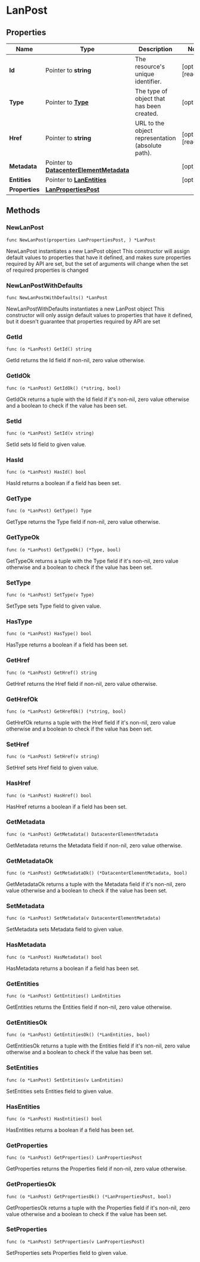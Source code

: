 # LanPost

## Properties

|Name | Type | Description | Notes|
|------------ | ------------- | ------------- | -------------|
|**Id** | Pointer to **string** | The resource&#39;s unique identifier. | [optional] [readonly] |
|**Type** | Pointer to [**Type**](Type.md) | The type of object that has been created. | [optional] |
|**Href** | Pointer to **string** | URL to the object representation (absolute path). | [optional] [readonly] |
|**Metadata** | Pointer to [**DatacenterElementMetadata**](DatacenterElementMetadata.md) |  | [optional] |
|**Entities** | Pointer to [**LanEntities**](LanEntities.md) |  | [optional] |
|**Properties** | [**LanPropertiesPost**](LanPropertiesPost.md) |  | |

## Methods

### NewLanPost

`func NewLanPost(properties LanPropertiesPost, ) *LanPost`

NewLanPost instantiates a new LanPost object
This constructor will assign default values to properties that have it defined,
and makes sure properties required by API are set, but the set of arguments
will change when the set of required properties is changed

### NewLanPostWithDefaults

`func NewLanPostWithDefaults() *LanPost`

NewLanPostWithDefaults instantiates a new LanPost object
This constructor will only assign default values to properties that have it defined,
but it doesn't guarantee that properties required by API are set

### GetId

`func (o *LanPost) GetId() string`

GetId returns the Id field if non-nil, zero value otherwise.

### GetIdOk

`func (o *LanPost) GetIdOk() (*string, bool)`

GetIdOk returns a tuple with the Id field if it's non-nil, zero value otherwise
and a boolean to check if the value has been set.

### SetId

`func (o *LanPost) SetId(v string)`

SetId sets Id field to given value.

### HasId

`func (o *LanPost) HasId() bool`

HasId returns a boolean if a field has been set.

### GetType

`func (o *LanPost) GetType() Type`

GetType returns the Type field if non-nil, zero value otherwise.

### GetTypeOk

`func (o *LanPost) GetTypeOk() (*Type, bool)`

GetTypeOk returns a tuple with the Type field if it's non-nil, zero value otherwise
and a boolean to check if the value has been set.

### SetType

`func (o *LanPost) SetType(v Type)`

SetType sets Type field to given value.

### HasType

`func (o *LanPost) HasType() bool`

HasType returns a boolean if a field has been set.

### GetHref

`func (o *LanPost) GetHref() string`

GetHref returns the Href field if non-nil, zero value otherwise.

### GetHrefOk

`func (o *LanPost) GetHrefOk() (*string, bool)`

GetHrefOk returns a tuple with the Href field if it's non-nil, zero value otherwise
and a boolean to check if the value has been set.

### SetHref

`func (o *LanPost) SetHref(v string)`

SetHref sets Href field to given value.

### HasHref

`func (o *LanPost) HasHref() bool`

HasHref returns a boolean if a field has been set.

### GetMetadata

`func (o *LanPost) GetMetadata() DatacenterElementMetadata`

GetMetadata returns the Metadata field if non-nil, zero value otherwise.

### GetMetadataOk

`func (o *LanPost) GetMetadataOk() (*DatacenterElementMetadata, bool)`

GetMetadataOk returns a tuple with the Metadata field if it's non-nil, zero value otherwise
and a boolean to check if the value has been set.

### SetMetadata

`func (o *LanPost) SetMetadata(v DatacenterElementMetadata)`

SetMetadata sets Metadata field to given value.

### HasMetadata

`func (o *LanPost) HasMetadata() bool`

HasMetadata returns a boolean if a field has been set.

### GetEntities

`func (o *LanPost) GetEntities() LanEntities`

GetEntities returns the Entities field if non-nil, zero value otherwise.

### GetEntitiesOk

`func (o *LanPost) GetEntitiesOk() (*LanEntities, bool)`

GetEntitiesOk returns a tuple with the Entities field if it's non-nil, zero value otherwise
and a boolean to check if the value has been set.

### SetEntities

`func (o *LanPost) SetEntities(v LanEntities)`

SetEntities sets Entities field to given value.

### HasEntities

`func (o *LanPost) HasEntities() bool`

HasEntities returns a boolean if a field has been set.

### GetProperties

`func (o *LanPost) GetProperties() LanPropertiesPost`

GetProperties returns the Properties field if non-nil, zero value otherwise.

### GetPropertiesOk

`func (o *LanPost) GetPropertiesOk() (*LanPropertiesPost, bool)`

GetPropertiesOk returns a tuple with the Properties field if it's non-nil, zero value otherwise
and a boolean to check if the value has been set.

### SetProperties

`func (o *LanPost) SetProperties(v LanPropertiesPost)`

SetProperties sets Properties field to given value.



